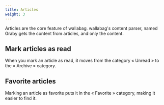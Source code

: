 ```yaml
---
title: Articles
weight: 3
---
```


Articles are the core feature of wallabag. wallabag's content parser, named Graby gets the content from articles, and only the content.

## Mark articles as read

When you mark an article as read, it moves from the category « Unread » to the « Archive » category.

## Favorite articles

Marking an article as favorite puts it in the « Favorite » category, making it easier to find it.
